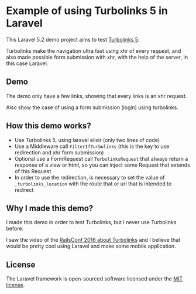 # Example of using Turbolinks 5 in Laravel

This Laravel 5.2 demo project aims to test [Turbolinks 5](https://github.com/turbolinks/turbolinks).

Turbolinks make the navigation ultra fast using xhr of every request, and also made possible form submission with xhr, with the help of the server, in this case Laravel.

## Demo

The demo only have a few links, showing that every links is an xhr request.

Also show the case of using a form submission (login) using turbolinks.

## How this demo works?

* Use Turbolinks 5, using laravel elixir (only two lines of code)
* Use a Middleware call `FilterIfTurbolinks` (this is the key to use redirection and xhr form submission)
* Optional use a FormRequest call `TurbolinksRequest` that always return a response of a view or html, so you can inject some Request that extends of this Request
* In order to use the redirection, is necessary to set the value of `_turbolinks_location` with the route that or url that is intended to redirect

## Why I made this demo?

I made this demo in order to test Turbolinks, but I never use Turbolinks before.

I saw the video of the [RailsConf 2016 about Turbolinks](https://www.youtube.com/watch?v=SWEts0rlezA) and I believe that would be pretty cool using Laravel and make some mobile application.

## License

The Laravel framework is open-sourced software licensed under the [MIT license](http://opensource.org/licenses/MIT).
